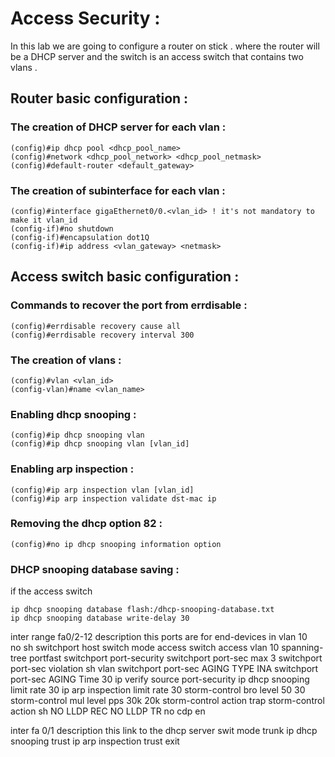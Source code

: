 # Access Security :
In this lab we are going to configure a router on stick . where the router will be a DHCP server and the switch is an access switch that contains two vlans .

## Router basic configuration :
### The creation of DHCP server for each vlan :
```
(config)#ip dhcp pool <dhcp_pool_name>
(config)#network <dhcp_pool_network> <dhcp_pool_netmask>
(config)#default-router <default_gateway>
```
### The creation of subinterface for each vlan :
```
(config)#interface gigaEthernet0/0.<vlan_id> ! it's not mandatory to make it vlan_id
(config-if)#no shutdown
(config-if)#encapsulation dot1Q
(config-if)#ip address <vlan_gateway> <netmask>
```

## Access switch basic configuration :
### Commands to recover the port from errdisable :
```
(config)#errdisable recovery cause all 
(config)#errdisable recovery interval 300
```
### The creation of vlans : 
```
(config)#vlan <vlan_id>
(config-vlan)#name <vlan_name>
```
### Enabling dhcp snooping :
```
(config)#ip dhcp snooping vlan 
(config)#ip dhcp snooping vlan [vlan_id]
```
### Enabling arp inspection :
```
(config)#ip arp inspection vlan [vlan_id]
(config)#ip arp inspection validate dst-mac ip
```
### Removing the dhcp option 82 : 
```
(config)#no ip dhcp snooping information option 
```
### DHCP snooping database saving :
if the access switch 
```
ip dhcp snooping database flash:/dhcp-snooping-database.txt
ip dhcp snooping database write-delay 30 
```


inter range fa0/2-12 
description this ports are for end-devices in vlan 10  
no sh 
switchport host
switch mode access 
switch access vlan 10
spanning-tree portfast
switchport port-security
switchport port-sec max 3
switchport port-sec violation sh vlan
switchport port-sec AGING TYPE INA
switchport port-sec AGING Time 30
ip verify source port-security
ip dhcp snooping limit rate 30
ip arp inspection limit rate 30
storm-control bro level 50 30
storm-control mul level pps 30k 20k
storm-control action trap
storm-control action sh
NO LLDP REC
NO LLDP TR
no cdp en


inter fa 0/1
description this link to the dhcp server
swit mode trunk 
ip dhcp snooping trust
ip arp inspection trust
exit
